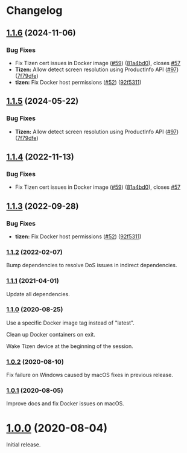 # Changelog

## [1.1.6](https://github.com/joeyparrish/generic-webdriver-server/compare/tizen-webdriver-server-v1.1.5...tizen-webdriver-server-v1.1.6) (2024-11-06)


### Bug Fixes

* Fix Tizen cert issues in Docker image ([#59](https://github.com/joeyparrish/generic-webdriver-server/issues/59)) ([81a4bd0](https://github.com/joeyparrish/generic-webdriver-server/commit/81a4bd0f76d66b9e0b62b297cd6377b3e1288ce0)), closes [#57](https://github.com/joeyparrish/generic-webdriver-server/issues/57)
* **Tizen:** Allow detect screen resolution using ProductInfo API ([#97](https://github.com/joeyparrish/generic-webdriver-server/issues/97)) ([7f79dfe](https://github.com/joeyparrish/generic-webdriver-server/commit/7f79dfe1c2cdb86130f9b29e9aa32b982863cb1c))
* **tizen:** Fix Docker host permissions ([#52](https://github.com/joeyparrish/generic-webdriver-server/issues/52)) ([92f5311](https://github.com/joeyparrish/generic-webdriver-server/commit/92f5311c40de85c3e9e21a4c391511b9679bf687))

## [1.1.5](https://github.com/shaka-project/generic-webdriver-server/compare/tizen-webdriver-server-v1.1.4...tizen-webdriver-server-v1.1.5) (2024-05-22)


### Bug Fixes

* **Tizen:** Allow detect screen resolution using ProductInfo API ([#97](https://github.com/shaka-project/generic-webdriver-server/issues/97)) ([7f79dfe](https://github.com/shaka-project/generic-webdriver-server/commit/7f79dfe1c2cdb86130f9b29e9aa32b982863cb1c))

## [1.1.4](https://github.com/shaka-project/generic-webdriver-server/compare/tizen-webdriver-server-v1.1.3...tizen-webdriver-server-v1.1.4) (2022-11-13)


### Bug Fixes

* Fix Tizen cert issues in Docker image ([#59](https://github.com/shaka-project/generic-webdriver-server/issues/59)) ([81a4bd0](https://github.com/shaka-project/generic-webdriver-server/commit/81a4bd0f76d66b9e0b62b297cd6377b3e1288ce0)), closes [#57](https://github.com/shaka-project/generic-webdriver-server/issues/57)

## [1.1.3](https://github.com/shaka-project/generic-webdriver-server/compare/tizen-webdriver-server-v1.1.2...tizen-webdriver-server-v1.1.3) (2022-09-28)


### Bug Fixes

* **tizen:** Fix Docker host permissions ([#52](https://github.com/shaka-project/generic-webdriver-server/issues/52)) ([92f5311](https://github.com/shaka-project/generic-webdriver-server/commit/92f5311c40de85c3e9e21a4c391511b9679bf687))

### [1.1.2](https://github.com/shaka-project/generic-webdriver-server/compare/tizen-webdriver-server-v1.1.1...tizen-webdriver-server-v1.1.2) (2022-02-07)

Bump dependencies to resolve DoS issues in indirect dependencies.

### [1.1.1](https://github.com/shaka-project/generic-webdriver-server/compare/tizen-webdriver-server-v1.1.0...tizen-webdriver-server-v1.1.1) (2021-04-01)

Update all dependencies.

### [1.1.0](https://github.com/shaka-project/generic-webdriver-server/compare/tizen-webdriver-server-v1.0.2...tizen-webdriver-server-v1.1.0) (2020-08-25)

Use a specific Docker image tag instead of "latest".

Clean up Docker containers on exit.

Wake Tizen device at the beginning of the session.

### [1.0.2](https://github.com/shaka-project/generic-webdriver-server/compare/tizen-webdriver-server-v1.0.1...tizen-webdriver-server-v1.0.2) (2020-08-10)

Fix failure on Windows caused by macOS fixes in previous release.

### [1.0.1](https://github.com/shaka-project/generic-webdriver-server/compare/tizen-webdriver-server-v1.0.0...tizen-webdriver-server-v1.0.1) (2020-08-05)

Improve docs and fix Docker issues on macOS.

# [1.0.0](https://github.com/shaka-project/generic-webdriver-server/commit/72100d7dffb4997d47360d5f0d81ae1409d6200b) (2020-08-04)

Initial release.
